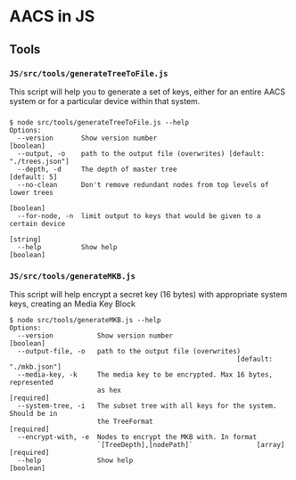 # AACS in JS


## Tools
### `JS/src/tools/generateTreeToFile.js`
This script will help you to generate a set of keys, either for an entire AACS system or for a particular device within that system.

###
```
$ node src/tools/generateTreeToFile.js --help
Options:
  --version       Show version number                                  [boolean]
  --output, -o    path to the output file (overwrites) [default: "./trees.json"]
  --depth, -d     The depth of master tree                          [default: 5]
  --no-clean      Don't remove redundant nodes from top levels of lower trees
                                                                       [boolean]
  --for-node, -n  limit output to keys that would be given to a certain device
                                                                        [string]
  --help          Show help                                            [boolean]
```

### `JS/src/tools/generateMKB.js`
This script will help encrypt a secret key (16 bytes) with appropriate system keys, creating an Media Key Block

```
$ node src/tools/generateMKB.js --help
Options:
  --version           Show version number                              [boolean]
  --output-file, -o   path to the output file (overwrites)
                                                         [default: "./mkb.json"]
  --media-key, -k     The media key to be encrypted. Max 16 bytes, represented
                      as hex                                          [required]
  --system-tree, -i   The subset tree with all keys for the system. Should be in
                      the TreeFormat                                  [required]
  --encrypt-with, -e  Nodes to encrypt the MKB with. In format
                      `[TreeDepth],[nodePath]`                [array] [required]
  --help              Show help                                        [boolean]

```